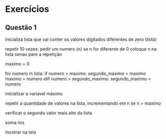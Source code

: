 # Exercícios

## Questão 1

inicializa lista que vai conter os valores digitados diferentes de zero (lista)



repetir 10 vezes:
    pedir um numero (n)
    se n for diferente de 0 
        coloque n na lista
    senao
        pare a repetição

maximo = 0

for numero in lista:
    if numero > maximo:
        segundo_maximo = maximo
        maximo = numero
    elif numero > segundo_maximo:
        segundo_maximo = numero

inicializar a variavel máximo 

repetir a quantidade de valores na lista, incrementando em n
    se n > maximo

verificar o segundo valor mais alto da lista

soma-los

mostrar na tela